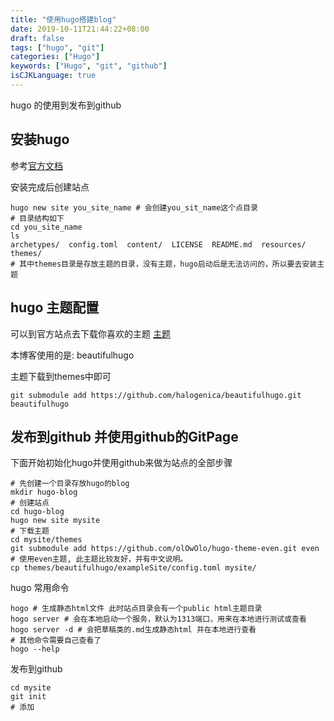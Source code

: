 ```yaml
---
title: "使用hugo搭建blog"
date: 2019-10-11T21:44:22+08:00
draft: false
tags: ["hugo", "git"]
categories: ["Hugo"]
keywords: ["Hugo", "git", "github"]
isCJKLanguage: true
---
```


hugo 的使用到发布到github

<!--more-->

## 安装hugo

参考[官方文档](https://gohugo.io/getting-started/quick-start/)

安装完成后创建站点

```shell
hugo new site you_site_name # 会创建you_sit_name这个点目录
# 目录结构如下
cd you_site_name
ls
archetypes/  config.toml  content/  LICENSE  README.md  resources/  themes/
# 其中themes目录是存放主题的目录，没有主题，hugo启动后是无法访问的，所以要去安装主题
```

## hugo 主题配置

可以到官方站点去下载你喜欢的主题 [主题](https://themes.gohugo.io/)

本博客使用的是: beautifulhugo

主题下载到themes中即可

```shell
git submodule add https://github.com/halogenica/beautifulhugo.git beautifulhugo
```

## 发布到github 并使用github的GitPage

下面开始初始化hugo并使用github来做为站点的全部步骤

```shell
# 先创建一个目录存放hugo的blog 
mkdir hugo-blog
# 创建站点
cd hugo-blog
hugo new site mysite
# 下载主题
cd mysite/themes
git submodule add https://github.com/olOwOlo/hugo-theme-even.git even
# 使用even主题, 此主题比较友好，并有中文说明。
cp themes/beautifulhugo/exampleSite/config.toml mysite/
```

hugo 常用命令

```shell
hogo # 生成静态html文件 此时站点目录会有一个public html主题目录
hogo server # 会在本地启动一个服务，默认为1313端口，用来在本地进行测试或查看
hogo server -d # 会把草稿类的.md生成静态html 并在本地进行查看
# 其他命令需要自己查看了
hogo --help 
```

发布到github

```shell
cd mysite
git init
# 添加

```



